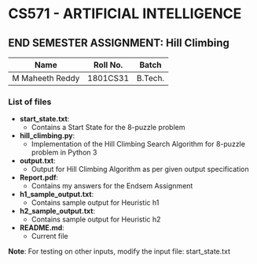 # CS571 - ARTIFICIAL INTELLIGENCE
## END SEMESTER ASSIGNMENT: Hill Climbing

| Name            | Roll No. | Batch   |
|-----------------|----------|---------|
| M Maheeth Reddy | 1801CS31 | B.Tech. |

### List of files
- **start_state.txt**:
    - Contains a Start State for the 8-puzzle problem
- **hill_climbing.py**:
    - Implementation of the Hill Climbing Search Algorithm for 8-puzzle problem in Python 3
- **output.txt**:
    - Output for Hill Climbing Algorithm as per given output specification
- **Report.pdf**:
    - Contains my answers for the Endsem Assignment
- **h1_sample_output.txt**:
    - Contains sample output for Heuristic h1
- **h2_sample_output.txt**:
    - Contains sample output for Heuristic h2
- **README.md**:
    - Current file

**Note**: For testing on other inputs, modify the input file: start_state.txt